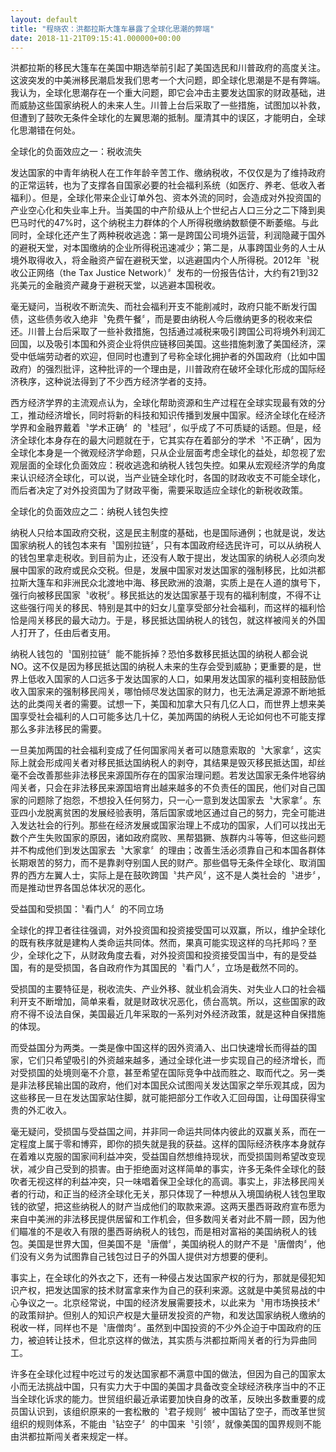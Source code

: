 ```yaml
---
layout: default
title: "程晓农：洪都拉斯大篷车暴露了全球化思潮的弊端"
date: 2018-11-21T09:15:41.000000+00:00
---
```


洪都拉斯的移民大篷车在美国中期选举前引起了美国选民和川普政府的高度关注。这波突发的中美洲移民潮启发我们思考一个大问题，即全球化思潮是不是有弊端。我认为，全球化思潮存在一个重大问题，即它会冲击主要发达国家的财政基础，进而威胁这些国家纳税人的未来人生。川普上台后采取了一些措施，试图加以补救，但遭到了鼓吹无条件全球化的左翼思潮的抵制。厘清其中的误区，才能明白，全球化思潮错在何处。

全球化的负面效应之一：税收流失

发达国家的中青年纳税人在工作年龄辛苦工作、缴纳税收，不仅仅是为了维持政府的正常运转，也为了支撑各自国家必要的社会福利系统（如医疗、养老、低收入者福利）。但是，全球化带来企业订单外包、资本外流的同时，会造成对外投资国的产业空心化和失业率上升。当美国的中产阶级从上个世纪占人口三分之二下降到奥巴马时代的47%时，这个纳税主力群体的个人所得税缴纳数额便不断萎缩。与此同时，全球化还产生了两种税收逃逸：第一是跨国公司境外运营，利润隐藏于国外的避税天堂，对本国缴纳的企业所得税迅速减少；第二是，从事跨国业务的人士从境外取得收入，将金融资产留在避税天堂，以逃避国内个人所得税。2012年〝税收公正网络（the Tax Justice Network）〞发布的一份报告估计，大约有21到32兆美元的金融资产藏身于避税天堂，以逃避本国税收。

毫无疑问，当税收不断流失、而社会福利开支不能削减时，政府只能不断发行国债，这些债务收入绝非〝免费午餐〞，而是要由纳税人今后缴纳更多的税收来偿还。川普上台后采取了一些补救措施，包括通过减税来吸引跨国公司将境外利润汇回国，以及吸引本国和外资企业将供应链移回美国。这些措施刺激了美国经济，深受中低端劳动者的欢迎，但同时也遭到了号称全球化拥护者的外国政府（比如中国政府）的强烈批评，这种批评的一个理由是，川普政府在破坏全球化形成的国际经济秩序，这种说法得到了不少西方经济学者的支持。

西方经济学界的主流观点认为，全球化帮助资源和生产过程在全球实现最有效的分工，推动经济增长，同时将新的科技和知识传播到发展中国家。经济全球化在经济学界和金融界戴着〝学术正确〞的〝桂冠〞，似乎成了不可质疑的话题。但是，经济全球化本身存在的最大问题就在于，它其实存在着部分的学术〝不正确〞，因为全球化本身是一个微观经济学命题，只从企业层面考虑全球化的益处，却忽视了宏观层面的全球化负面效应：税收逃逸和纳税人钱包失控。如果从宏观经济学的角度来认识经济全球化，可以说，当产业链全球化时，各国的财政收支不可能全球化，而后者决定了对外投资国为了财政平衡，需要采取适应全球化的新税收政策。

全球化的负面效应之二：纳税人钱包失控

纳税人只给本国政府交税，这是民主制度的基础，也是国际通例；也就是说，发达国家纳税人的钱包本来有〝国别拉链〞，只有本国政府经选民许可，可以从纳税人的钱包里拿走税收。到目前为止，还没有人敢于提出，发达国家的纳税人必须向发展中国家的政府或民众交税。但是，发展中国家对发达国家的强制移民，比如洪都拉斯大篷车和非洲民众北渡地中海、移民欧洲的浪潮，实质上是在人道的旗号下，强行向被移民国家〝收税〞。移民抵达的发达国家基于现有的福利制度，不得不让这些强行闯关的移民、特别是其中的妇女儿童享受部分社会福利，而这样的福利恰恰是闯关移民的最大动力。于是，移民抵达国纳税人的钱包，就这样被闯关的外国人打开了，任由后者支用。

纳税人钱包的〝国别拉链〞能不能拆掉？恐怕多数移民抵达国的纳税人都会说NO。这不仅是因为移民抵达国的纳税人未来的生存会受到威胁；更重要的是，世界上低收入国家的人口远多于发达国家的人口，如果用发达国家的福利变相鼓励低收入国家来的强制移民闯关，哪怕倾尽发达国家的财力，也无法满足源源不断地抵达的此类闯关者的需要。试想一下，美国和加拿大只有几亿人口，而世界上想来美国享受社会福利的人口可能多达几十亿，美加两国的纳税人无论如何也不可能支撑那么多非法移民的需要。

一旦美加两国的社会福利变成了任何国家闯关者可以随意索取的〝大家拿〞，这实际上就会形成闯关者对移民抵达国纳税人的剥夺，其结果是毁灭移民抵达国，却丝毫不会改善那些非法移民来源国所存在的国家治理问题。若发达国家无条件地容纳闯关者，只会在非法移民来源国培育出越来越多的不负责任的国民，他们对自己国家的问题除了抱怨，不想投入任何努力，只一心一意到发达国家去〝大家拿〞。东亚四小龙脱离贫困的发展经验表明，落后国家或地区通过自己的努力，完全可能进入发达社会的行列。那些在经济发展或国家治理上不成功的国家，人们可以找出无数个产生失败国家的原因，诸如政府腐败、黑帮猖獗、族群内斗等等，但这些问题并不构成他们到发达国家去〝大家拿〞的理由；改善生活必须靠自己和本国各群体长期艰苦的努力，而不是靠剥夺别国人民的财产。那些倡导无条件全球化、取消国界的西方左翼人士，实际上是在鼓吹跨国〝共产风〞，这不是人类社会的〝进步〞，而是推动世界各国总体状况的恶化。

受益国和受损国：〝看门人〞的不同立场

全球化的捍卫者往往强调，对外投资国和投资接受国可以双赢，所以，维护全球化的既有秩序就是建构人类命运共同体。然而，果真可能实现这样的乌托邦吗？至少，全球化之下，从财政角度去看，对外投资国和投资接受国当中，有的是受益国，有的是受损国，各自政府作为其国民的〝看门人〞，立场是截然不同的。

受损国的主要特征是，税收流失、产业外移、就业机会消失、对失业人口的社会福利开支不断增加，简单来看，就是财政状况恶化，债台高筑。所以，这些国家的政府不得不设法自保，美国最近几年采取的一系列对外经济政策，就是这种自保措施的体现。

而受益国分为两类。一类是像中国这样的因外资涌入、出口快速增长而得益的国家，它们只希望吸引的外资越来越多，通过全球化进一步实现自己的经济增长，而对受损国的处境则毫不介意，甚至希望在国际竞争中战而胜之、取而代之。另一类是非法移民输出国的政府，他们对本国民众试图闯关发达国家之举乐观其成，因为这些移民一旦在发达国家站住脚，就可能把部分工作收入汇回母国，让母国获得宝贵的外汇收入。

毫无疑问，受损国与受益国之间，并非同一命运共同体内彼此的双赢关系，而在一定程度上属于零和博弈，即你的损失就是我的获益。这样的国际经济秩序本身就存在着难以克服的国家间利益冲突，受益国自然想维持现状，而受损国则希望改变现状，减少自己受到的损害。由于拒绝面对这样简单的事实，许多无条件全球化的鼓吹者无视这样的利益冲突，只一味唱着保卫全球化的高调。事实上，非法移民闯关者的行动，和正当的经济全球化无关，那只体现了一种想从入境国纳税人钱包里取钱的欲望，把这些纳税人的财产当成他们的取款来源。这两天墨西哥政府宣布愿为来自中美洲的非法移民提供居留和工作机会，但多数闯关者对此不屑一顾，因为他们瞄准的不是收入有限的墨西哥纳税人的钱包，而是相对富裕的美国纳税人的钱包。美国是世界大国，但美国不是〝唐僧〞，美国纳税人的财产不是〝唐僧肉〞，他们没有义务为试图靠自己钱包过日子的外国人提供对方想要的便利。

事实上，在全球化的外衣之下，还有一种侵占发达国家产权的行为，那就是侵犯知识产权，把发达国家的技术财富拿来作为自己的获利来源。这就是中美贸易战的中心争议之一。北京经常说，中国的经济发展需要技术，以此来为〝用市场换技术〞的政策辩护。但别人的知识产权是大量研发投资的产物，和发达国家纳税人缴纳的税收一样，同样也不是〝唐僧肉〞。虽然到中国投资的不少外企迫于中国政府的压力，被迫转让技术，但北京这样的做法，其实质与洪都拉斯闯关者的行为异曲同工。

许多在全球化过程中吃过亏的发达国家都不满意中国的做法，但因为自己的国家太小而无法挑战中国，只有实力大于中国的美国才具备改变全球经济秩序当中的不正当全球化诉求的能力。世贸组织最近承诺要加快自身的改革，反映出多数重要的成员国认识到，该组织原来的一套松散的〝君子规则〞被中国钻了空子，而改革世贸组织的规则体系，不能由〝钻空子〞的中国来〝引领〞，就像美国的国界规则不能由洪都拉斯闯关者来规定一样。

